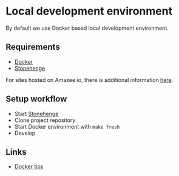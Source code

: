 # Local development environment

By default we use Docker based local development environment.

## Requirements

- [Docker](docker.md)
- [Stonehenge](https://github.com/druidfi/stonehenge)

For sites hosted on Amazee.io, there is additional information [here](https://docs.amazee.io/).

## Setup workflow

- Start [Stonehenge](https://github.com/druidfi/stonehenge)
- Clone project repository
- Start Docker environment with `make fresh`
- Develop

## Links

- [Docker tips](docker-tips.md)
